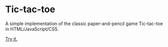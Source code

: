 # Tic-tac-toe
A simple implementation of the classic paper-and-pencil game Tic-tac-toe in HTML/JavaScript/CSS.

[Try it.](https://lewiscrouch.github.io/Tic-tac-toe/)
